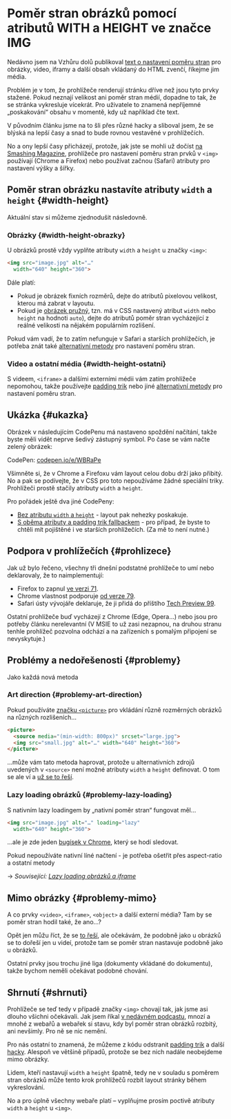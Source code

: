 # Poměr stran obrázků pomocí atributů WITH a HEIGHT ve značce IMG

Nedávno jsem na Vzhůru dolů publikoval [text o nastavení poměru stran](css-pomer-stran.md) pro obrázky, video, iframy a další obsah vkládaný do HTML zvenčí, říkejme jim média.

Problém je v tom, že prohlížeče renderují stránku dříve než jsou tyto prvky stažené. Pokud neznají velikost ani poměr stran médií, dopadne to tak, že se stránka vykresluje vícekrát. Pro uživatele to znamená nepříjemné „poskakování“ obsahu v momentě, kdy už například čte text.

<!-- TODO video, obrázek…? -->

V původním článku jsme na to šli přes různé hacky a sliboval jsem, že se blýská na lepší časy a snad to bude rovnou vestavěné v prohlížečích.

No a ony lepší časy přicházejí, protože, jak jste se mohli už dočíst [na Smashing Magazine](https://www.smashingmagazine.com/2020/03/setting-height-width-images-important-again/), prohlížeče pro nastavení poměru stran prvků v `<img>` používají (Chrome a Firefox) nebo používat začnou (Safari) atributy pro nastavení výšky a šířky.

## Poměr stran obrázku nastavíte atributy `width` a `height` {#width-height}

Aktuální stav si můžeme zjednodušit následovně.

### Obrázky {#width-height-obrazky}

U obrázků prostě vždy vyplňte atributy `width` a `height` u značky `<img>`:

```html
<img src="image.jpg" alt="…"
  width="640" height="360">
```

Dále platí:

* Pokud je obrázek fixních rozměrů, dejte do atributů pixelovou velikost, kterou má zabrat v layoutu.
* Pokud je [obrázek pružný](pruzna-media.md), tzn. má v CSS nastavený atribut `width` nebo `height` na hodnoti `auto`), dejte do atributů poměr stran vycházející z reálné velikosti na nějakém populárním rozlišení.

Pokud vám vadí, že to zatím nefunguje v Safari a starších prohlížečích, je potřeba znát také [alternativní metody](css-pomer-stran.md) pro nastavení poměru stran.

### Video a ostatní média {#width-height-ostatni}

S videem, `<iframe>` a dalšími externími médii vám zatím prohlížeče nepomohou, takže používejte [padding trik](padding-trik.md) nebo jiné [alternativní metody](css-pomer-stran.md) pro nastavení poměru stran.

## Ukázka {#ukazka}

Obrázek v následujícím CodePenu má nastaveno spoždění načítání, takže byste měli vidět neprve šedivý zástupný symbol. Po čase se vám načte zelený obrázek:

CodePen: [codepen.io/e/WBRaPe](https://codepen.io/machal/pen/WBRaPe?editors=1100)

Všimněte si, že v Chrome a Firefoxu vám layout celou dobu drží jako přibitý. No a pak se podívejte, že v CSS pro toto nepoužíváme žádné speciální triky. Prohlížeči prostě stačily atributy `width` a `height`.

Pro pořádek ještě dva jiné CodePeny:

* [Bez atributu `width` a `height`](https://codepen.io/machal/pen/KKdNBew?editors=1100) - layout pak nehezky poskakuje.
* [S oběma atributy a padding trik fallbackem](https://codepen.io/machal/pen/MWabBBK?editors=1100) - pro případ, že byste to chtěli mít pojištěné i ve starších prohlížečích. (Za mě to není nutné.)

## Podpora v prohlížečích {#prohlizece}

Jak už bylo řečeno, všechny tři dnešní podstatné prohlížeče to umí nebo deklarovaly, že to naimplementují:

* Firefox to zapnul [ve verzi 71](https://bugzilla.mozilla.org/show_bug.cgi?id=1547231).
* Chrome vlastnost podporuje [od verze 79](https://chromestatus.com/feature/5695266130755584).
* Safari ústy vývojáře deklaruje, že ji přidá do příštího [Tech Preview 99](https://twitter.com/smfr/status/1220051332767174656?s=20).

Ostatní prohlížeče buď vycházejí z Chrome (Edge, Opera…) nebo jsou pro potřeby článku nerelevantní (V MSIE to už zasi nezapnou, na druhou stranu tenhle prohlížeč pozvolna odchází a na zařízeních s pomalým připojení se nevyskytuje.)

## Problémy a nedořešenosti {#problemy}

Jako každá nová metoda

### Art direction {#problemy-art-direction}

Pokud používáte [značku `<picture>`](picture.md) pro vkládání různě rozměrných obrázků na různých rozlišeních…

```html
<picture>
  <source media="(min-width: 800px)" srcset="large.jpg">
  <img src="small.jpg" alt="…" width="640" height="360">
</picture>
```

…může vám tato metoda haprovat, protože u alternativních zdrojů uvedených v `<source>` není možné atributy `width` a `height` definovat. O tom se ale ví a [už se to řeší](https://github.com/whatwg/html/issues/4968).

### Lazy loading obrázků {#problemy-lazy-loading}

S nativním lazy loadingem by „nativní poměr stran“ fungovat měl…

```html
<img src="image.jpg" alt="…" loading="lazy"
  width="640" height="360">
```

…ale je zde jeden [bugísek v Chrome](https://bugs.chromium.org/p/chromium/issues/detail?id=1045745), který se hodí sledovat.

Pokud nepoužíváte nativní líné načtení - je potřeba ošetřit přes aspect-ratio a ostatní metody

→ *Související: [Lazy loading obrázků a iframe](lazy-loading.md)*

## Mimo obrázky {#problemy-mimo}

A co prvky `<video>`, `<iframe>`, `<object>` a další externí média? Tam by se poměr stran hodil také, že ano…?

Opět jen můžu říct, že se [to řeší](https://github.com/whatwg/html/issues/4961), ale očekávám, že podobně jako u obrázků se to dořeší jen u videí, protože tam se poměr stran nastavuje podobně jako u obrázků.

Ostatní prvky jsou trochu jiné liga (dokumenty vkládané do dokumentu), takže bychom neměli očekávat podobné chování.

## Shrnutí {#shrnuti}

Prohlížeče se teď tedy v případě značky `<img>` chovají tak, jak jsme asi dlouho všichni očekávali. Jak jsem říkal [v nedávném podcastu](https://www.vzhurudolu.cz/podcast/165-podcast-na-dalku), mnozí a mnohé z webařů a webařek si stavu, kdy byl poměr stran obrázků rozbitý, ani nevšimly. Pro ně se nic nemění.

Pro nás ostatní to znamená, že můžeme z kódu odstranit [padding trik](padding-trik.md) a další [hacky](css-pomer-stran.md). Alespoň ve většině případů, protože se bez nich nadále neobejdeme mimo obrázky.

Lidem, kteří nastavují `width` a `height` špatně, tedy ne v souladu s poměrem stran obrázků může tento krok prohlížečů rozbít layout stránky během vykreslování.

No a pro úplně všechny webaře platí – vyplňujme prosím poctivě atributy `width` a `height` u `<img>`.
